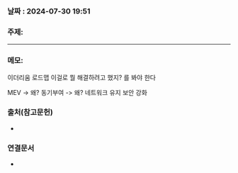 
### 날짜 : 2024-07-30 19:51

### 주제: 

---
### 메모: 
이더리움 로드맵
이걸로 뭘 해결하려고 했지? 를 봐야 한다

MEV -> 왜? 동기부여 -> 왜? 네트워크 유지 보안 강화



### 출처(참고문헌)
-

### 연결문서
-